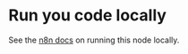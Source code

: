# Run you code locally

See the [n8n docs](https://docs.n8n.io/integrations/creating-nodes/test/run-node-locally/) on running this node locally.
